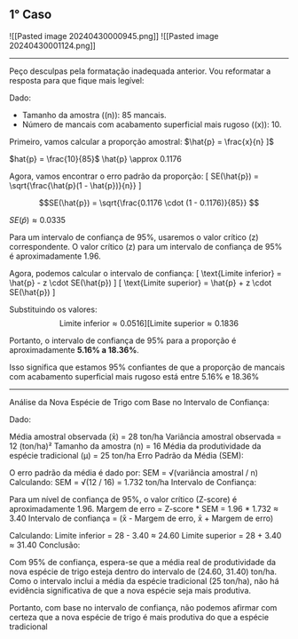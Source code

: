 
## **1° Caso**

![[Pasted image 20240430000945.png]]
![[Pasted image 20240430001124.png]]

---

Peço desculpas pela formatação inadequada anterior. Vou reformatar a resposta para que fique mais legível:

Dado:

- Tamanho da amostra ((n)): 85 mancais.
- Número de mancais com acabamento superficial mais rugoso ((x)): 10.

Primeiro, vamos calcular a proporção amostral: $\hat{p} = \frac{x}{n} ]$

$hat{p} = \frac{10}{85}$
\hat{p} \approx 0.1176 

Agora, vamos encontrar o erro padrão da proporção: [ SE(\hat{p}) = \sqrt{\frac{\hat{p}(1 - \hat{p})}{n}} ]

$$SE(\hat{p}) = \sqrt{\frac{0.1176 \cdot (1 - 0.1176)}{85}} $$

$SE(\hat{p}) \approx 0.0335$

Para um intervalo de confiança de 95%, usaremos o valor crítico (z) correspondente. O valor crítico (z) para um intervalo de confiança de 95% é aproximadamente 1.96.

Agora, podemos calcular o intervalo de confiança: [ \text{Limite inferior} = \hat{p} - z \cdot SE(\hat{p}) ] [ \text{Limite superior} = \hat{p} + z \cdot SE(\hat{p}) ]

Substituindo os valores: $$\text{Limite inferior} \approx 0.0516 ] [ \text{Limite superior} \approx 0.1836 $$

Portanto, o intervalo de confiança de 95% para a proporção é aproximadamente **5.16% a 18.36%**.

Isso significa que estamos 95% confiantes de que a proporção de mancais com acabamento superficial mais rugoso está entre 5.16% e 18.36%

---

Análise da Nova Espécie de Trigo com Base no Intervalo de Confiança:

Dado:

Média amostral observada (x̄) = 28 ton/ha
Variância amostral observada = 12 (ton/ha)²
Tamanho da amostra (n) = 16
Média da produtividade da espécie tradicional (μ) = 25 ton/ha
Erro Padrão da Média (SEM):

O erro padrão da média é dado por: SEM = √(variância amostral / n)
Calculando: SEM = √(12 / 16) = 1.732 ton/ha
Intervalo de Confiança:

Para um nível de confiança de 95%, o valor crítico (Z-score) é aproximadamente 1.96.
Margem de erro = Z-score * SEM = 1.96 * 1.732 ≈ 3.40
Intervalo de confiança = (x̄ - Margem de erro, x̄ + Margem de erro)

Calculando:
Limite inferior = 28 - 3.40 ≈ 24.60
Limite superior = 28 + 3.40 ≈ 31.40
Conclusão:

Com 95% de confiança, espera-se que a média real de produtividade da nova espécie de trigo esteja dentro do intervalo de (24.60, 31.40) ton/ha.
Como o intervalo inclui a média da espécie tradicional (25 ton/ha), não há evidência significativa de que a nova espécie seja mais produtiva.

Portanto, com base no intervalo de confiança, não podemos afirmar com certeza que a nova espécie de trigo é mais produtiva do que a espécie tradicional